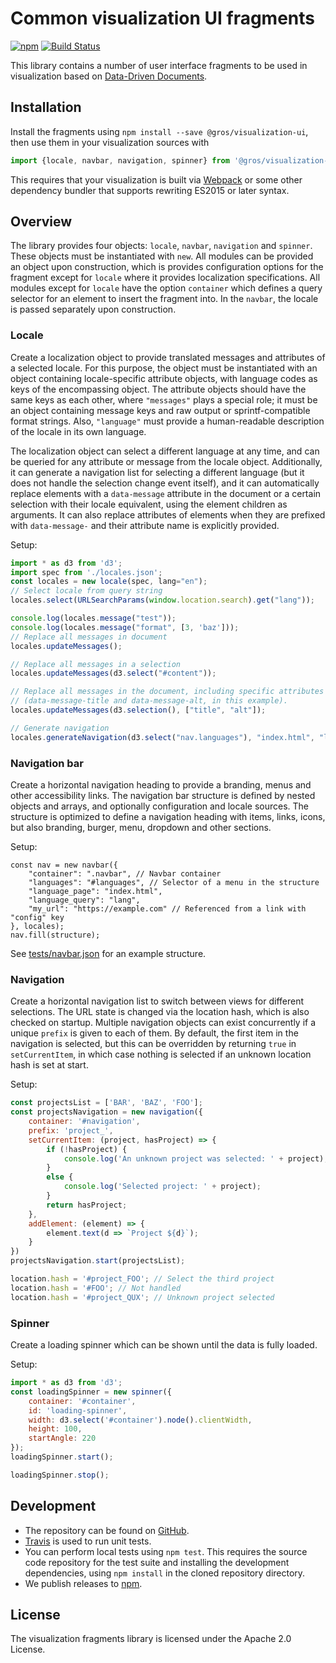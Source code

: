 # Common visualization UI fragments

[![npm](https://img.shields.io/npm/v/@gros/visualization-ui.svg)](https://www.npmjs.com/package/@gros/visualization-ui)
[![Build 
Status](https://travis-ci.org/ICTU/gros-visualization-ui.svg?branch=master)](https://travis-ci.org/ICTU/gros-visualization-ui)

This library contains a number of user interface fragments to be used in 
visualization based on [Data-Driven Documents](https://d3js.org/).

## Installation

Install the fragments using `npm install --save @gros/visualization-ui`, then 
use them in your visualization sources with
```js
import {locale, navbar, navigation, spinner} from '@gros/visualization-ui';
```

This requires that your visualization is built via 
[Webpack](https://webpack.js.org/) or some other dependency bundler that 
supports rewriting ES2015 or later syntax.

## Overview

The library provides four objects: `locale`, `navbar`, `navigation` and 
`spinner`. These objects must be instantiated with `new`. All modules can be 
provided an object upon construction, which is provides configuration options 
for the fragment except for `locale` where it provides localization 
specifications. All modules except for `locale` have the option `container` 
which defines a query selector for an element to insert the fragment into. In 
the `navbar`, the locale is passed separately upon construction.

### Locale

Create a localization object to provide translated messages and attributes of 
a selected locale. For this purpose, the object must be instantiated with an 
object containing locale-specific attribute objects, with language codes as 
keys of the encompassing object. The attribute objects should have the same 
keys as each other, where `"messages"` plays a special role; it must be an 
object containing message keys and raw output or sprintf-compatible format 
strings. Also, `"language"` must provide a human-readable description of the 
locale in its own language.

The localization object can select a different language at any time, and can be 
queried for any attribute or message from the locale object. Additionally, it 
can generate a navigation list for selecting a different language (but it does
not handle the selection change event itself), and it can automatically replace 
elements with a `data-message` attribute in the document or a certain selection 
with their locale equivalent, using the element children as arguments. It can 
also replace attributes of elements when they are prefixed with `data-message-` 
and their attribute name is explicitly provided.

Setup:

```js
import * as d3 from 'd3';
import spec from './locales.json';
const locales = new locale(spec, lang="en");
// Select locale from query string
locales.select(URLSearchParams(window.location.search).get("lang"));

console.log(locales.message("test"));
console.log(locales.message("format", [3, 'baz']));
// Replace all messages in document
locales.updateMessages();

// Replace all messages in a selection
locales.updateMessages(d3.select("#content"));

// Replace all messages in the document, including specific attributes
// (data-message-title and data-message-alt, in this example).
locales.updateMessages(d3.selection(), ["title", "alt"]);

// Generate navigation
locales.generateNavigation(d3.select("nav.languages"), "index.html", "lang");
```

### Navigation bar

Create a horizontal navigation heading to provide a branding, menus and other 
accessibility links. The navigation bar structure is defined by nested objects 
and arrays, and optionally configuration and locale sources. The structure is 
optimized to define a navigation heading with items, links, icons, but also 
branding, burger, menu, dropdown and other sections.

Setup:

```
const nav = new navbar({
    "container": ".navbar", // Navbar container
    "languages": "#languages", // Selector of a menu in the structure
    "language_page": "index.html",
    "language_query": "lang",
    "my_url": "https://example.com" // Referenced from a link with "config" key
}, locales);
nav.fill(structure);
```

See 
[tests/navbar.json](https://github.com/ICTU/gros-visualization-ui/blob/master/tests/navbar.json) 
for an example structure.

### Navigation

Create a horizontal navigation list to switch between views for different 
selections. The URL state is changed via the location hash, which is also 
checked on startup.
Multiple navigation objects can exist concurrently if a unique `prefix` is 
given to each of them. By default, the first item in the navigation is 
selected, but this can be overridden by returning `true` in `setCurrentItem`, 
in which case nothing is selected if an unknown location hash is set at start.

Setup:

```js
const projectsList = ['BAR', 'BAZ', 'FOO'];
const projectsNavigation = new navigation({
    container: '#navigation',
    prefix: 'project_',
    setCurrentItem: (project, hasProject) => {
        if (!hasProject) {
            console.log('An unknown project was selected: ' + project);
        }
        else {
            console.log('Selected project: ' + project);
        }
        return hasProject;
    },
    addElement: (element) => {
        element.text(d => `Project ${d}`);
    }
})
projectsNavigation.start(projectsList);

location.hash = '#project_FOO'; // Select the third project
location.hash = '#FOO'; // Not handled
location.hash = '#project_QUX'; // Unknown project selected
```

### Spinner

Create a loading spinner which can be shown until the data is fully loaded.

Setup:
```js
import * as d3 from 'd3';
const loadingSpinner = new spinner({
    container: '#container',
    id: 'loading-spinner',
    width: d3.select('#container').node().clientWidth,
    height: 100,
    startAngle: 220
});
loadingSpinner.start();

loadingSpinner.stop();
```

## Development

- The repository can be found on 
  [GitHub](https://github.com/ICTU/gros-visualization-ui).
- [Travis](https://travis-ci.org/ICTU/gros-visualization-ui) is used to run 
  unit tests.
- You can perform local tests using `npm test`. This requires the source code
  repository for the test suite and installing the development dependencies,
  using `npm install` in the cloned repository directory.
- We publish releases to 
  [npm](https://www.npmjs.com/package/@gros/visualization-ui).

## License

The visualization fragments library is licensed under the Apache 2.0 License.
